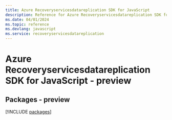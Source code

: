 ```yaml
---
title: Azure Recoveryservicesdatareplication SDK for JavaScript
description: Reference for Azure Recoveryservicesdatareplication SDK for JavaScript
ms.date: 04/01/2024
ms.topic: reference
ms.devlang: javascript
ms.service: recoveryservicesdatareplication
---
```

# Azure Recoveryservicesdatareplication SDK for JavaScript - preview
## Packages - preview
[!INCLUDE [packages](recoveryservicesdatareplication-index.md)]